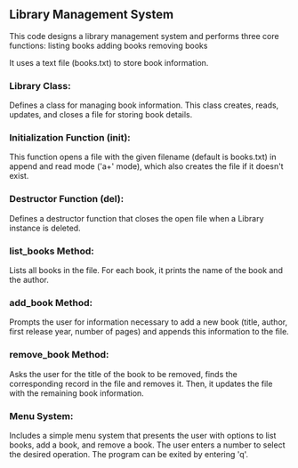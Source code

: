 ## Library Management System ##

This code designs a library management system and performs three core functions: 
listing books
adding books
removing books

It uses a text file (books.txt) to store book information. 

### Library Class: ### 
Defines a class for managing book information. This class creates, reads, updates, and closes a file for storing book details.

### Initialization Function (__init__): ### 
This function opens a file with the given filename (default is books.txt) in append and read mode ('a+' mode), which also creates the file if it doesn't exist.

### Destructor Function (__del__): ### 
Defines a destructor function that closes the open file when a Library instance is deleted.

### list_books Method: ### 
Lists all books in the file. For each book, it prints the name of the book and the author.

### add_book Method: ### 
Prompts the user for information necessary to add a new book (title, author, first release year, number of pages) and appends this information to the file.

### remove_book Method: ### 
Asks the user for the title of the book to be removed, finds the corresponding record in the file and removes it. Then, it updates the file with the remaining book information.

### Menu System: ### 
Includes a simple menu system that presents the user with options to list books, add a book, and remove a book. The user enters a number to select the desired operation. The program can be exited by entering 'q'.
